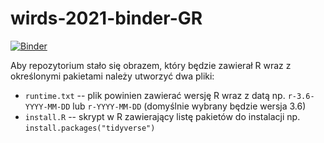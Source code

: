 # wirds-2021-binder-GR

[![Binder](https://mybinder.org/badge_logo.svg)](https://mybinder.org/v2/gh/GrzegorzR3/wirds-2021-binder-GR/main?urlpath=rstudio)

Aby repozytorium stało się obrazem, który będzie zawierał R wraz z określonymi pakietami należy utworzyć dwa pliki:

+ `runtime.txt` -- plik powinien zawierać wersję R wraz z datą np. `r-3.6-YYYY-MM-DD` lub `r-YYYY-MM-DD` (domyślnie wybrany będzie wersja 3.6)
+ `install.R` -- skrypt w R zawierający listę pakietów do instalacji np. `install.packages("tidyverse")`
